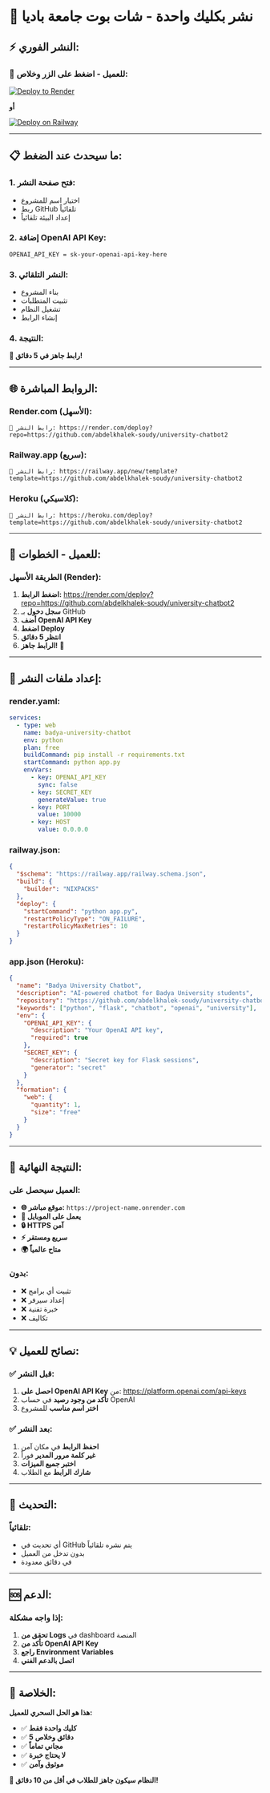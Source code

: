 # 🚀 نشر بكليك واحدة - شات بوت جامعة باديا

## ⚡ **النشر الفوري:**

### **🎯 للعميل - اضغط على الزر وخلاص:**

[![Deploy to Render](https://render.com/images/deploy-to-render-button.svg)](https://render.com/deploy?repo=https://github.com/abdelkhalek-soudy/university-chatbot2)

**أو**

[![Deploy on Railway](https://railway.app/button.svg)](https://railway.app/template/badya-chatbot)

---

## 📋 **ما سيحدث عند الضغط:**

### **1. فتح صفحة النشر:**
- اختيار اسم للمشروع
- ربط GitHub تلقائياً
- إعداد البيئة تلقائياً

### **2. إضافة OpenAI API Key:**
```env
OPENAI_API_KEY = sk-your-openai-api-key-here
```

### **3. النشر التلقائي:**
- بناء المشروع
- تثبيت المتطلبات
- تشغيل النظام
- إنشاء الرابط

### **4. النتيجة:**
**🎉 رابط جاهز في 5 دقائق!**

---

## 🌐 **الروابط المباشرة:**

### **Render.com (الأسهل):**
```
🔗 رابط النشر: https://render.com/deploy?repo=https://github.com/abdelkhalek-soudy/university-chatbot2
```

### **Railway.app (سريع):**
```
🔗 رابط النشر: https://railway.app/new/template?template=https://github.com/abdelkhalek-soudy/university-chatbot2
```

### **Heroku (كلاسيكي):**
```
🔗 رابط النشر: https://heroku.com/deploy?template=https://github.com/abdelkhalek-soudy/university-chatbot2
```

---

## 🎯 **للعميل - الخطوات:**

### **الطريقة الأسهل (Render):**
1. **اضغط الرابط:** https://render.com/deploy?repo=https://github.com/abdelkhalek-soudy/university-chatbot2
2. **سجل دخول** بـ GitHub
3. **أضف OpenAI API Key**
4. **اضغط Deploy**
5. **انتظر 5 دقائق**
6. **الرابط جاهز!** 🎉

---

## 🔧 **إعداد ملفات النشر:**

### **render.yaml:**
```yaml
services:
  - type: web
    name: badya-university-chatbot
    env: python
    plan: free
    buildCommand: pip install -r requirements.txt
    startCommand: python app.py
    envVars:
      - key: OPENAI_API_KEY
        sync: false
      - key: SECRET_KEY
        generateValue: true
      - key: PORT
        value: 10000
      - key: HOST
        value: 0.0.0.0
```

### **railway.json:**
```json
{
  "$schema": "https://railway.app/railway.schema.json",
  "build": {
    "builder": "NIXPACKS"
  },
  "deploy": {
    "startCommand": "python app.py",
    "restartPolicyType": "ON_FAILURE",
    "restartPolicyMaxRetries": 10
  }
}
```

### **app.json (Heroku):**
```json
{
  "name": "Badya University Chatbot",
  "description": "AI-powered chatbot for Badya University students",
  "repository": "https://github.com/abdelkhalek-soudy/university-chatbot2",
  "keywords": ["python", "flask", "chatbot", "openai", "university"],
  "env": {
    "OPENAI_API_KEY": {
      "description": "Your OpenAI API key",
      "required": true
    },
    "SECRET_KEY": {
      "description": "Secret key for Flask sessions",
      "generator": "secret"
    }
  },
  "formation": {
    "web": {
      "quantity": 1,
      "size": "free"
    }
  }
}
```

---

## 🎉 **النتيجة النهائية:**

### **العميل سيحصل على:**
- **🌐 موقع مباشر:** `https://project-name.onrender.com`
- **📱 يعمل على الموبايل**
- **🔒 HTTPS آمن**
- **⚡ سريع ومستقر**
- **🌍 متاح عالمياً**

### **بدون:**
- ❌ تثبيت أي برامج
- ❌ إعداد سيرفر
- ❌ خبرة تقنية
- ❌ تكاليف

---

## 💡 **نصائح للعميل:**

### **✅ قبل النشر:**
1. **احصل على OpenAI API Key** من: https://platform.openai.com/api-keys
2. **تأكد من وجود رصيد** في حساب OpenAI
3. **اختر اسم مناسب** للمشروع

### **✅ بعد النشر:**
1. **احفظ الرابط** في مكان آمن
2. **غير كلمة مرور المدير** فوراً
3. **اختبر جميع الميزات**
4. **شارك الرابط** مع الطلاب

---

## 🔄 **التحديث:**

### **تلقائياً:**
- أي تحديث في GitHub يتم نشره تلقائياً
- بدون تدخل من العميل
- في دقائق معدودة

---

## 🆘 **الدعم:**

### **إذا واجه مشكلة:**
1. **تحقق من Logs** في dashboard المنصة
2. **تأكد من OpenAI API Key**
3. **راجع Environment Variables**
4. **اتصل بالدعم الفني**

---

## 🎯 **الخلاصة:**

**هذا هو الحل السحري للعميل:**
- ✅ **كليك واحدة فقط**
- ✅ **5 دقائق وخلاص**
- ✅ **مجاني تماماً**
- ✅ **لا يحتاج خبرة**
- ✅ **موثوق وآمن**

**🚀 النظام سيكون جاهز للطلاب في أقل من 10 دقائق!**
